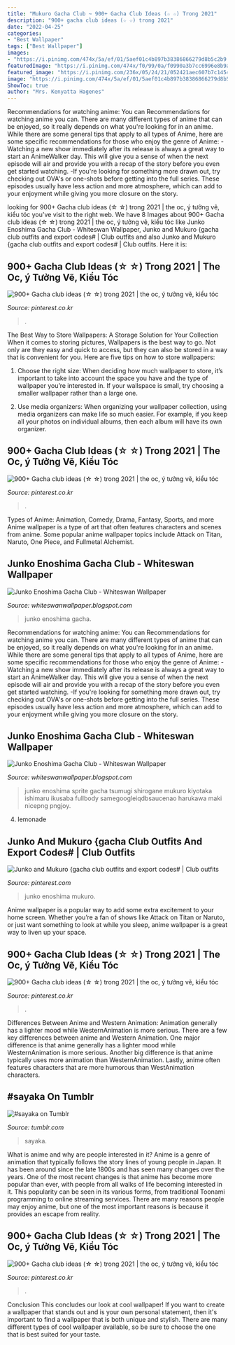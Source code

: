 ```yaml
---
title: "Mukuro Gacha Club ~ 900+ Gacha Club Ideas (☆ ☆) Trong 2021"
description: "900+ gacha club ideas (☆ ☆) trong 2021"
date: "2022-04-25"
categories:
- "Best Wallpaper"
tags: ["Best Wallpaper"]
images:
- "https://i.pinimg.com/474x/5a/ef/01/5aef01c4b897b38386866279d8b5c2b9.jpg"
featuredImage: "https://i.pinimg.com/474x/f0/99/0a/f0990a3b7cc6996e8b9ab8e46aaa2e9d.jpg"
featured_image: "https://i.pinimg.com/236x/05/24/21/052421aec607b7c1454c9d7a4834f7d6.jpg"
image: "https://i.pinimg.com/474x/5a/ef/01/5aef01c4b897b38386866279d8b5c2b9.jpg"
ShowToc: true
author: "Mrs. Kenyatta Hagenes"
---
```



Recommendations for watching anime: You can
Recommendations for watching anime you can. There are many different types of anime that can be enjoyed, so it really depends on what you're looking for in an anime. While there are some general tips that apply to all types of Anime, here are some specific recommendations for those who enjoy the genre of Anime: 
-Watching a new show immediately after its release is always a great way to start an AnimeWalker day. This will give you a sense of when the next episode will air and provide you with a recap of the story before you even get started watching. 
-If you're looking for something more drawn out, try checking out OVA's or one-shots before getting into the full series. These episodes usually have less action and more atmosphere, which can add to your enjoyment while giving you more closure on the story.

	

		
looking for 900+ Gacha club ideas (☆ ☆) trong 2021 | the oc, ý tưởng vẽ, kiểu tóc you've visit to the right web. We have 8 Images about 900+ Gacha club ideas (☆ ☆) trong 2021 | the oc, ý tưởng vẽ, kiểu tóc like Junko Enoshima Gacha Club - Whiteswan Wallpaper, Junko and Mukuro {gacha club outfits and export codes# | Club outfits and also Junko and Mukuro {gacha club outfits and export codes# | Club outfits. Here it is:
		
    
## 900+ Gacha Club Ideas (☆ ☆) Trong 2021 | The Oc, ý Tưởng Vẽ, Kiểu Tóc

<img loading=lazy src="https://i.pinimg.com/474x/37/a6/db/37a6db4260a9bece0af6bf8f45c2ca86.jpg" onerror="this.onerror=null;this.src='https://tse4.mm.bing.net/th?id=OIP.88iJoH8JoC-DPsMh9wefxAAAAA&amp;pid=15.1';" alt="900+ Gacha club ideas (☆ ☆) trong 2021 | the oc, ý tưởng vẽ, kiểu tóc">

_Source: pinterest.co.kr_

>. 

	

The Best Way to Store Wallpapers: A Storage Solution for Your Collection
When it comes to storing pictures, Wallpapers is the best way to go. Not only are they easy and quick to access, but they can also be stored in a way that is convenient for you. Here are five tips on how to store wallpapers:
1) Choose the right size: When deciding how much wallpaper to store, it’s important to take into account the space you have and the type of wallpaper you’re interested in. If your wallspace is small, try choosing a smaller wallpaper rather than a large one.

2) Use media organizers: When organizing your wallpaper collection, using media organizers can make life so much easier. For example, if you keep all your photos on individual albums, then each album will have its own organizer.

    
## 900+ Gacha Club Ideas (☆ ☆) Trong 2021 | The Oc, ý Tưởng Vẽ, Kiểu Tóc

<img loading=lazy src="https://i.pinimg.com/236x/05/24/21/052421aec607b7c1454c9d7a4834f7d6.jpg" onerror="this.onerror=null;this.src='https://tse1.mm.bing.net/th?id=OIP.RwVNbOG6GgOqQAb3ASDNCAAAAA&amp;pid=15.1';" alt="900+ Gacha club ideas (☆ ☆) trong 2021 | the oc, ý tưởng vẽ, kiểu tóc">

_Source: pinterest.co.kr_

>. 

	

Types of Anime: Animation, Comedy, Drama, Fantasy, Sports, and more
Anime wallpaper is a type of art that often features characters and scenes from anime. Some popular anime wallpaper topics include Attack on Titan, Naruto, One Piece, and Fullmetal Alchemist.

    
## Junko Enoshima Gacha Club - Whiteswan Wallpaper

<img loading=lazy src="https://64.media.tumblr.com/d4c49792d1f229c3446781c664859d76/54751032bbbb6839-20/s640x960/85e5d1155276c46d037373ae14b6542fbda90dcb.png" onerror="this.onerror=null;this.src='https://tse4.mm.bing.net/th?id=OIP.HZMH7KAZ5lg36P55R41TlgHaHa&amp;pid=15.1';" alt="Junko Enoshima Gacha Club - Whiteswan Wallpaper">

_Source: whiteswanwallpaper.blogspot.com_

>junko enoshima gacha. 

	

Recommendations for watching anime: You can
Recommendations for watching anime you can. There are many different types of anime that can be enjoyed, so it really depends on what you're looking for in an anime. While there are some general tips that apply to all types of Anime, here are some specific recommendations for those who enjoy the genre of Anime: 
-Watching a new show immediately after its release is always a great way to start an AnimeWalker day. This will give you a sense of when the next episode will air and provide you with a recap of the story before you even get started watching. 
-If you're looking for something more drawn out, try checking out OVA's or one-shots before getting into the full series. These episodes usually have less action and more atmosphere, which can add to your enjoyment while giving you more closure on the story.

    
## Junko Enoshima Gacha Club - Whiteswan Wallpaper

<img loading=lazy src="https://image.pngaaa.com/35/4154035-middle.png" onerror="this.onerror=null;this.src='https://tse3.mm.bing.net/th?id=OIP.fuYCsieWMIX6xMQ6ah6XRwHaQx&amp;pid=15.1';" alt="Junko Enoshima Gacha Club - Whiteswan Wallpaper">

_Source: whiteswanwallpaper.blogspot.com_

>junko enoshima sprite gacha tsumugi shirogane mukuro kiyotaka ishimaru ikusaba fullbody samegoogleiqdbsaucenao harukawa maki nicepng pngjoy. 

	

4. lemonade 

    
## Junko And Mukuro {gacha Club Outfits And Export Codes# | Club Outfits

<img loading=lazy src="https://i.pinimg.com/736x/cb/b7/08/cbb7086fcf643ea7fba355a263f888be.jpg" onerror="this.onerror=null;this.src='https://tse3.mm.bing.net/th?id=OIP.T2CZTWk2jLUOghp9E3kjGgHaEK&amp;pid=15.1';" alt="Junko and Mukuro {gacha club outfits and export codes# | Club outfits">

_Source: pinterest.com_

>junko enoshima mukuro. 

	

Anime wallpaper is a popular way to add some extra excitement to your home screen. Whether you’re a fan of shows like Attack on Titan or Naruto, or just want something to look at while you sleep, anime wallpaper is a great way to liven up your space.

    
## 900+ Gacha Club Ideas (☆ ☆) Trong 2021 | The Oc, ý Tưởng Vẽ, Kiểu Tóc

<img loading=lazy src="https://i.pinimg.com/474x/5a/ef/01/5aef01c4b897b38386866279d8b5c2b9.jpg" onerror="this.onerror=null;this.src='https://tse3.mm.bing.net/th?id=OIP.T7SgDJvinECSV20RJJCNPgAAAA&amp;pid=15.1';" alt="900+ Gacha club ideas (☆ ☆) trong 2021 | the oc, ý tưởng vẽ, kiểu tóc">

_Source: pinterest.co.kr_

>. 

	

Differences Between Anime and Western Animation: Animation generally has a lighter mood while WesternAnimation is more serious.
There are a few key differences between anime and Western Animation. One major difference is that anime generally has a lighter mood while WesternAnimation is more serious. Another big difference is that anime typically uses more animation than WesternAnimation. Lastly, anime often features characters that are more humorous than WestAnimation characters.

    
## #sayaka On Tumblr

<img loading=lazy src="https://64.media.tumblr.com/73877858c79e3f15959a4d2808bf474d/2f0667e65c819208-66/s250x250_c1/534ff59927cd7ba93443708ab11de1ff7bde06d7.png" onerror="this.onerror=null;this.src='https://tse4.mm.bing.net/th?id=OIP.IKlqUs9_YUW2-_LLkAFqCAAAAA&amp;pid=15.1';" alt="#sayaka on Tumblr">

_Source: tumblr.com_

>sayaka. 

	

What is anime and why are people interested in it?
Anime is a genre of animation that typically follows the story lines of young people in Japan. It has been around since the late 1800s and has seen many changes over the years. One of the most recent changes is that anime has become more popular than ever, with people from all walks of life becoming interested in it. This popularity can be seen in its various forms, from traditional Toonami programming to online streaming services. There are many reasons people may enjoy anime, but one of the most important reasons is because it provides an escape from reality.

    
## 900+ Gacha Club Ideas (☆ ☆) Trong 2021 | The Oc, ý Tưởng Vẽ, Kiểu Tóc

<img loading=lazy src="https://i.pinimg.com/474x/f0/99/0a/f0990a3b7cc6996e8b9ab8e46aaa2e9d.jpg" onerror="this.onerror=null;this.src='https://tse2.mm.bing.net/th?id=OIP._gdTPYkNlvdbF2vGKszcxwAAAA&amp;pid=15.1';" alt="900+ Gacha club ideas (☆ ☆) trong 2021 | the oc, ý tưởng vẽ, kiểu tóc">

_Source: pinterest.co.kr_

>. 

	

Conclusion
This concludes our look at cool wallpaper! If you want to create a wallpaper that stands out and is your own personal statement, then it's important to find a wallpaper that is both unique and stylish. There are many different types of cool wallpaper available, so be sure to choose the one that is best suited for your taste.

